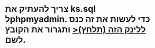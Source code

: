 <h1>צריך להעתיק את ks.sql לphpmyadmin. כדי לעשות את זה כנס <a href="127.0.0.1/phpmyadmin/">ללינק הזה (תלחץ)<</a> ותגרור את הקובץ לשם.</h1>
